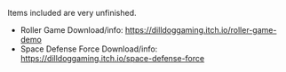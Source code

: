 Items included are very unfinished.
- Roller Game Download/info: https://dilldoggaming.itch.io/roller-game-demo
- Space Defense Force Download/info: https://dilldoggaming.itch.io/space-defense-force
